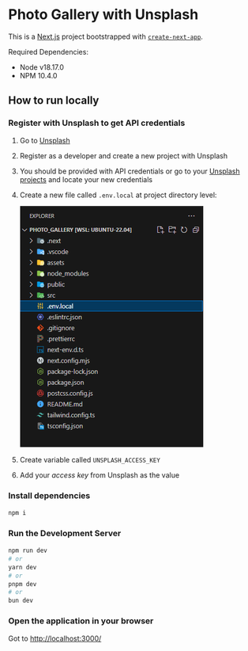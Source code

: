 # Photo Gallery with Unsplash

This is a [Next.js](https://nextjs.org/) project bootstrapped with [`create-next-app`](https://github.com/vercel/next.js/tree/canary/packages/create-next-app).

Required Dependencies:

-   Node v18.17.0
-   NPM 10.4.0

## How to run locally

### Register with Unsplash to get API credentials

1. Go to [Unsplash](https://unsplash.com/developers)

1. Register as a developer and create a new project with Unsplash

1. You should be provided with API credentials or go to your [Unsplash projects](https://unsplash.com/oauth/applications) and locate your new credentials

1. Create a new file called `.env.local` at project directory level:

    ![.env.local](https://github.com/Heath-Lester/photo-gallery/blob/main/assets/images/env.local.png)

1. Create variable called `UNSPLASH_ACCESS_KEY`

1. Add your _access key_ from Unsplash as the value

### Install dependencies

```bash
npm i
```

### Run the Development Server

```bash
npm run dev
# or
yarn dev
# or
pnpm dev
# or
bun dev
```

### Open the application in your browser

Got to [http://localhost:3000/](http://localhost:3000/)
